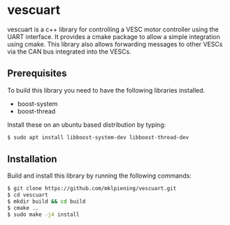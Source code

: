 # vescuart
vescuart is a c++ library for controlling a VESC motor controller using the UART interface.
It provides a cmake package to allow a simple integration using cmake.
This library also allows forwarding messages to other VESCs via the CAN bus integrated into the VESCs.

## Prerequisites
To build this library you need to have the following libraries installed.
- boost-system
- boost-thread

Install these on an ubuntu based distribution by typing:
```bash
$ sudo apt install libboost-system-dev libboost-thread-dev
```

## Installation
Build and install this library by running the following commands:
```bash
$ git clone https://github.com/mklpiening/vescuart.git
$ cd vescuart
$ mkdir build && cd build
$ cmake ..
$ sudo make -j4 install
```
